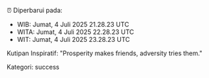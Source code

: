 ⏰ Diperbarui pada:
- WIB: Jumat, 4 Juli 2025 21.28.23 UTC
- WITA: Jumat, 4 Juli 2025 22.28.23 UTC
- WIT: Jumat, 4 Juli 2025 23.28.23 UTC

Kutipan Inspiratif:
"Prosperity makes friends, adversity tries them."


Kategori: success

